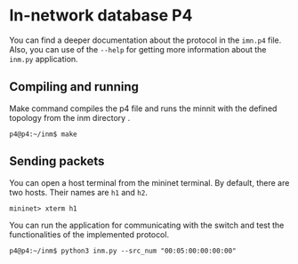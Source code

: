 # In-network database P4
You can find a deeper documentation about the protocol in the `imn.p4` file. Also, you can use of the `--help` for getting more information about the `inm.py` application.
## Compiling and running
Make command compiles the p4 file and runs the minnit with the defined topology from the inm directory .
```
p4@p4:~/inm$ make
```
## Sending packets
You can open a host terminal from the mininet terminal. By default, there are two hosts. Their names are `h1` and `h2`.
```
mininet> xterm h1
```
You can run the application for communicating with the switch and test the functionalities of the implemented protocol.
```
p4@p4:~/inm$ python3 inm.py --src_num "00:05:00:00:00:00"
```
